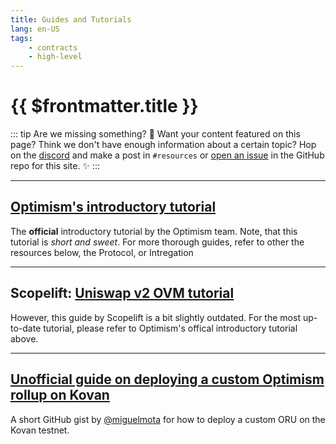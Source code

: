 ```yaml
---
title: Guides and Tutorials
lang: en-US
tags:
    - contracts
    - high-level
---
```


# {{ $frontmatter.title }}

::: tip Are we missing something? 🧐
Want your content featured on this page?
Think we don't have enough information about a certain topic?
Hop on the [discord](https://discord.gg/5TaAXGn2D8) and make a post in `#resources` or [open an issue](https://github.com/ethereum-optimism/community-hub/issues) in the GitHub repo for this site. ✨
:::

---
## [Optimism's introductory tutorial](../tutorial/)

The **official** introductory tutorial by the Optimism team. Note, that this tutorial is _short and sweet_. For more thorough guides, refer to other the resources below, the Protocol, or Intregation

---
## Scopelift: [Uniswap v2 OVM tutorial](https://hackmd.io/@scopelift/Hy853dTsP)

However, this guide by Scopelift is a bit slightly outdated. For the most up-to-date tutorial, please refer to Optimism's offical introductory tutorial above.

---
## [Unofficial guide on deploying a custom Optimism rollup on Kovan](https://gist.github.com/miguelmota/973e62c8f3da0571fc2c469b65c54d71)

A short GitHub gist by [@miguelmota](https://twitter.com/miguelmotah) for how to deploy a custom ORU on the Kovan testnet.

